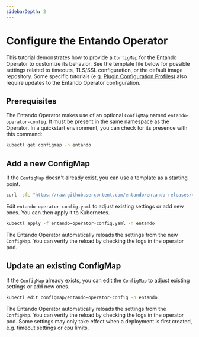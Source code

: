 ```yaml
---
sidebarDepth: 2
---
```


# Configure the Entando Operator
This tutorial demonstrates how to provide a ```ConfigMap``` for the Entando Operator to customize its behavior. See the template file below for possible settings related to timeouts, TLS/SSL configuration, or the default image repository. Some specific tutorials (e.g. [Plugin Configuration Profiles](./plugin-configuration.md)) also require updates to the Entando Operator configuration.

## Prerequisites
The Entando Operator makes use of an optional ```ConfigMap``` named ```entando-operator-config```. It must be present in the same namespace as the Operator. In a quickstart environment, you can check for its presence with this command:
```sh
kubectl get configmap -n entando
```

## Add a new ConfigMap
If the ```ConfigMap``` doesn't already exist, you can use a template as a starting point.
```sh
curl -sfL "https://raw.githubusercontent.com/entando/entando-releases/v7.0.0/dist/ge-1-1-6/samples/entando-operator-config.yaml"
```

Edit ```entando-operator-config.yaml``` to adjust existing settings or add new ones. You can then apply it to Kubernetes.

```sh
kubectl apply -f entando-operator-config.yaml -n entando
```

The Entando Operator automatically reloads the settings from the new ```ConfigMap```. You can verify the reload by checking the logs in the operator pod.

## Update an existing ConfigMap
If the ```ConfigMap``` already exists, you can edit the ```ConfigMap``` to adjust existing settings or add new ones.
```sh 
kubectl edit configmap/entando-operator-config -n entando
```

The Entando Operator automatically reloads the settings from the ```ConfigMap```. You can verify the reload by checking the logs in the operator pod. Some settings may only take effect when a deployment is first created, e.g. timeout settings or cpu limits.


